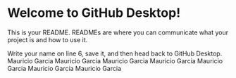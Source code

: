 # Welcome to GitHub Desktop!

This is your README. READMEs are where you can communicate what your project is and how to use it.

Write your name on line 6, save it, and then head back to GitHub Desktop.
Mauricio Garcia
Mauricio Garcia
Mauricio Garcia
Mauricio Garcia
Mauricio Garcia
Mauricio Garcia
Mauricio Garcia